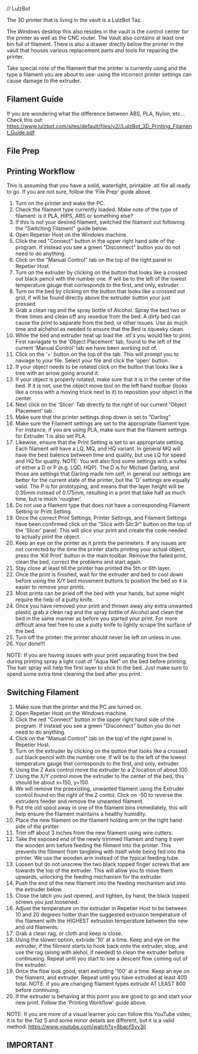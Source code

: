 // LulzBot

The 3D printer that is living in the vault is a LulzBot
Taz.

The Windows desktop this also resides in the vault is the control
center for the printer as well as the CNC router. 
The Vault also contains at least one bin full of filament. 
There is also a drawer drectly below the printer in the vault 
that houses various replacement parts and tools for repairing the printer.

Take special note of the filament that the printer is currently using and
the type a filament you are about to use: using the incorrect printer settings
can cause damage to the extruder.

Filament Guide
--------------
If you are wondering what the difference between ABS, PLA, Nylon, etc...
Check this out:
https://www.lulzbot.com/sites/default/files/v2//LulzBot_3D_Printing_Filament_Guide.pdf

File Prep
---------

Printing Workflow
-----------------
This is assuming that you have a solid, watertight, printable .stl file all
ready to go. If you are not sure, follow the 'File Prep' guide above.

1. Turn on the printer and wake the PC.
2. Check the filament type currently loaded. Make note of the type of filament:
   is it PLA, HIPS, ABS or something else?
3. If this is not your desired filament, switched the filament out following
   the "Switching Filament" guide below.
4. Open Repetier Host on the Windows machine.
5. Click the red "Connect" button in the upper right hand side of the program. 
   If instead you see a green "Disconnect" button you do not need to do anything.
6. Click on the "Manual Control" tab on the top of the right panel in Repetier Host.
7. Turn on the extruder by clicking on the button that looks like a crossed out black
   pencil with the number one. If will be to the left of the lowest temperature gauge
   that corresponds to the first, and only, extruder.
9. Turn on the bed by clicking on the button that looks like a crossed out grid,
   if will be found directly above the extruder button your just pressed.
10. Grab a clean rag and the spray bottle of Alcohol. Spray the bed two or three 
    times and clean off any resedue from the bed. A dirty bed can cause the print
    to separate from the bed, or other issues. Use as much time and alchehol as 
    needed to ensure that the Bed is squeeky clean.
10. While the bed and extruder heat up load the .stl's you would like to print. 
    First naviagate to the 'Object Placement' tab, found to the left of the current 
    'Manual Control' tab we have been working out of.
11. Click on the '+' button on the top of the tab. This will prompt you to
    naviage to your file. Select your file and click the 'open' button.
12. If your object needs to be rotated click on the button that looks like a 
    tree with an arrow going around it.
13. If your object is properly rotated, make sure that it is in the center of the bed.
    If it is not, use the object move tool on the left hand toolbar (looks like a cross
    with a moving truck next to it) to reposition your object in the center.
14. Next click on the 'Slicer' Tab directly to the right of our current 
    'Object Placement' tab.
15. Make sure that the printer settings drop down is set to "Darling"
16. Make sure the Filament settings are set to the appropriate filament type. 
    For instance, if you are using PLA, make sure that the filament settings 
    for Extruder 1 is also set PLA.
17. Likewise, ensure that the Print Setting is set to an appropriate setting. 
    Each filament will have a LQ, MQ, and HQ variant. In general MQ will have 
    the best balence between time and quality, but use LQ for speed and HQ for
    quality. NOTE: You will also find some settings with a sufex of either a D
    or P (e.g. LQD, HQP). The D is for Michael Darling, and those are settings
    that Darling made him self, in general our settings are better for the 
    current state of the printer, but the 'D' settings are equally valid. The
    P is for prototyping, and means that the layer height will be 0.35mm instead of
    0.175mm, resulting in a print that take half as much time, but is much 'rougher'.
18. Do not use a filament type that does not have a corresponding Filament Setting 
    or Print Setting.
19. Once the correct Print Settings, Printer Settings, and Filament Settings 
    have been confirmed click on the "Slice with Slic3r" button on the top of the 
    'Slicer' panel. This will slice your print and create the code needed to 
    actually print the object.
20. Keep an eye on the printer as it prints the perimeters. If any issues are not
    corrected by the time the printer starts printing your actual object, press the
    'Kill Print' button in the main toolbar. Remove the failed print, clean the bed,
    correct the problems and start again.
21. Stay close at least till the printer has printed the 5th or 6th layer. 
22. Once the print is finished, wait for the extruder and bed to cool down 
    before using the X/Y bed movement buttons to position the bed so it is 
    easier to remove your prints. 
23. Most prints can be pried off the bed with your hands, but some might require
the help of a putty knife.
24. Once you have removed your print and thrown away any extra unwanted plastic
    grab a clean rag and the spray bottle of Alcohol and clean the bed 
    in the same manner as before you started your print. For more difficult
    area feel free to use a putty knife to lightly scrape the surface of the bed.
26. Turn off the printer: the printer should never be left on unless in use.
27. Your done!!!

NOTE: If you are having issues with your print separating from the bed during
printing spray a light coat of "Aqua Net" on the bed before printing. The hair
spray will help the first layer to stick to the bed. Just make sure to spend
some extra time cleaning the bed after you print.

Switching Filament
------------------

1. Make sure that the printer and the PC are turned on.
2. Open Repetier Host on the Windows machine.
3. Click the red "Connect" button in the upper right hand side of the program. 
    If instead you see a green "Disconnect" button you do not need to do anything.
4. Click on the "Manual Control" tab on the top of the right panel in Repetier Host.
5. Turn on the extruder by clicking on the button that looks like a crossed out black
   pencil with the number one. If will be to the left of the lowest temperature gauge
   that corresponds to the first, and only, extruder.
6. Using the Z Axis control move the extruder to a Z location of about 100.
7. Using the X/Y control move the extruder to the center of the bed, this should
    be about x=150, y=150.
8. We will remove the preexisting, unwanted filament using the Extruder control 
    found on the right of the Z contol. Click on -50 to reverse the extruders 
    feeder and remove the unwanted filament.
9. Put the old spool away in one of the filament bins immediately, this will 
    help ensure the filament maintains a healthy humidity.
10. Place the new filament on the filament holding arm on the right hand side 
    of the printer. 
11. Trim off about 3 inches from the new filament using wire cutters.
12. Take the exposed end of the newly trimmed filament and hang it over 
    the wooden arm before feeding the filiment into the printer. This 
    prevents the filiment from tangleing with itself while being fed into 
    the printer. We use the wooden arm instead of the typical feeding tube.
13. Loosen but do not unscrew the two black topped finger screws that are 
    towards the top of the extruder. This will allow you to move them upwards, 
    unlocking the feeding mechanism for the extruder.
14. Push the end of the new filament into the feeding mechanism and into the 
    extruder below.
15. Close the latch you just opened, and tighten, by hand, the black topped 
    screws you just loosened.
16. Adjust the temperature on the extruder in Repetier Host to be between 10 
    and 20 degrees hotter than the suggested extrusion temperature of the 
    filament with the HIGHEST extrusion temperature between the new and old 
    filaments.
17. Grab a clean rag, or cloth and keep is close.
18. Using the slower option, extrude '10' at a time. Keep and eye on the extruder,
    if the filiment starts to hook back onto the extruder, stop, and use the rag
    (along with alehol, if needed) to clean the extruder before continueing. 
    Repeat until you start to see a descent flow coming out of the extruder. 
19. Once the flow look good, start extruding '100' at a time. Keep an eye on 
    the filament, and extruder. Repeat until you have extruded at least 400 
    total. NOTE: if you are changing filament types extrude AT LEAST 
    800 before continuing.
20. If the extruder is behaving at this point you are good to go and start 
    your new print. Follow the 'Printing Workflow' guide above. 

NOTE:
If you are more of a visual learner you can follow this YouTube video, it
is for the Taz 5 and some minor details are different, but it is a valid method: 
https://www.youtube.com/watch?v=8bacfSyy3iI 

IMPORTANT
--------


